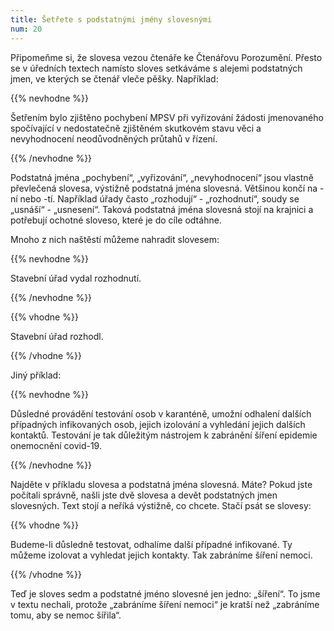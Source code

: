 ```yaml
---
title: Šetřete s podstatnými jmény slovesnými
num: 20
---
```

Připomeňme si, že slovesa vezou čtenáře ke Čtenářovu Porozumění. Přesto se v úředních textech namísto sloves setkáváme s alejemi podstatných jmen, ve kterých se čtenář vleče pěšky. Například:

{{% nevhodne %}}

Šetřením bylo zjištěno pochybení MPSV při vyřizování žádosti jmenovaného spočívající v nedostatečně zjištěném skutkovém stavu věci a nevyhodnocení neodůvodněných průtahů v řízení.

{{% /nevhodne %}}

Podstatná jména „pochybení“, „vyřizování“, „nevyhodnocení“ jsou vlastně převlečená slovesa, výstižně podstatná jména slovesná. Většinou končí na -ní nebo -tí. Například úřady často „rozhodují“ - „rozhodnutí“, soudy se „usnáší“ - „usnesení“. Taková podstatná jména slovesná stojí na krajnici a potřebují ochotné sloveso, které je do cíle odtáhne.

Mnoho z nich naštěstí můžeme nahradit slovesem:

{{% nevhodne %}}

Stavební úřad vydal rozhodnutí.

{{% /nevhodne %}}

{{% vhodne %}}

Stavební úřad rozhodl.

{{% /vhodne %}}

Jiný příklad:

{{% nevhodne %}}

Důsledné provádění testování osob v karanténě, umožní odhalení dalších případných infikovaných osob, jejich izolování a vyhledání jejich dalších kontaktů. Testování je tak důležitým nástrojem k zabránění šíření epidemie onemocnění covid-19.

{{% /nevhodne %}}

Najděte v příkladu slovesa a podstatná jména slovesná. Máte? Pokud jste počítali správně, našli jste dvě slovesa a devět podstatných jmen slovesných. Text stojí a neříká výstižně, co chcete. Stačí psát se slovesy:

{{% vhodne %}}

Budeme-li důsledně testovat, odhalíme další případné infikované. Ty můžeme izolovat a vyhledat jejich kontakty. Tak zabráníme šíření nemoci.

{{% /vhodne %}}

Teď je sloves sedm a podstatné jméno slovesné jen jedno: „šíření“. To jsme v textu nechali, protože „zabráníme šíření nemoci“ je kratší než „zabráníme tomu, aby se nemoc šířila“.
